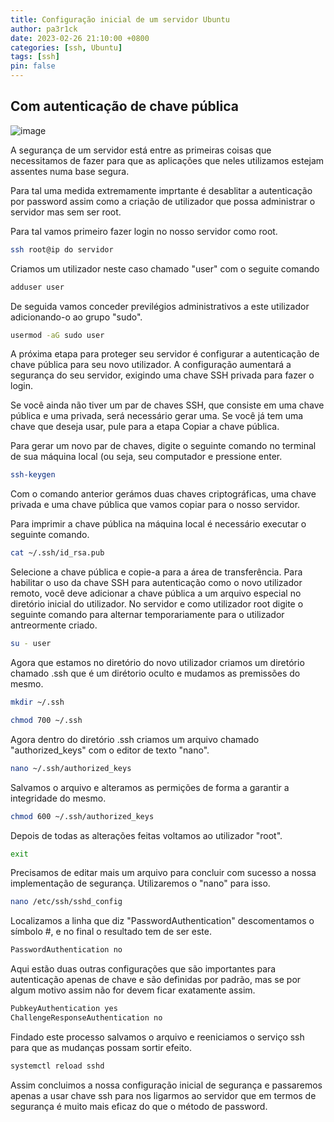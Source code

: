 ```yaml
---
title: Configuração inicial de um servidor Ubuntu
author: pa3r1ck
date: 2023-02-26 21:10:00 +0800
categories: [ssh, Ubuntu]
tags: [ssh]
pin: false
---
```



## Com autenticação de chave pública 


![image](https://images.freeimages.com/fic/images/icons/2796/metro_uinvert_dock/320/os_ubuntu_mirror.png)

A segurança de um servidor está entre as primeiras coisas que necessitamos de fazer para que as aplicações que neles utilizamos estejam assentes numa base segura.

Para tal uma medida extremamente imprtante é desablitar a autenticação por password assim como a criação de utilizador que possa administrar o servidor mas sem ser root.

Para tal vamos primeiro fazer login no nosso servidor como root.
``` bash
ssh root@ip do servidor
```
Criamos um utilizador neste caso chamado "user" com o seguite comando
``` bash
adduser user
```
De seguida vamos conceder previlégios administrativos a este utilizador adicionando-o ao grupo "sudo".
``` bash
usermod -aG sudo user
```
A próxima etapa para proteger seu servidor é configurar a autenticação de chave pública para seu novo utilizador. A configuração aumentará a segurança do seu servidor, exigindo uma chave SSH privada para fazer o login.


Se você ainda não tiver um par de chaves SSH, que consiste em uma chave pública e uma privada, será necessário gerar uma. Se você já tem uma chave que deseja usar, pule para a etapa Copiar a chave pública.

Para gerar um novo par de chaves, digite o seguinte comando no terminal de sua máquina local (ou seja, seu computador e pressione enter.
``` bash
ssh-keygen
```

Com o comando anterior gerámos duas chaves criptográficas, uma chave privada e uma chave pública que vamos copiar para o nosso servidor.

Para imprimir a chave pública na máquina local é necessário executar o seguinte comando.
``` bash
cat ~/.ssh/id_rsa.pub
``` 
Selecione a chave pública e copie-a para a área de transferência.
Para habilitar o uso da chave SSH para autenticação como o novo utilizador remoto, você deve adicionar a chave pública a um arquivo especial no diretório inicial do utilizador.
No servidor e como utilizador root  digite o seguinte comando para alternar temporariamente para o utilizador antreormente criado.
``` bash
su - user
```
Agora que estamos no diretório do novo utilizador criamos um diretório chamado .ssh que é um dirétorio oculto e mudamos as premissões do mesmo.
``` bash
mkdir ~/.ssh
```
``` bash
chmod 700 ~/.ssh
```
Agora dentro do diretório .ssh criamos um arquivo chamado "authorized_keys" com o editor de texto "nano".
``` bash
nano ~/.ssh/authorized_keys
```
Salvamos o arquivo e alteramos as permições de forma a garantir a integridade do mesmo.
``` bash
chmod 600 ~/.ssh/authorized_keys
```
Depois de todas as alterações feitas voltamos ao utilizador "root".
``` bash
exit
```
Precisamos de editar mais um arquivo para concluir com sucesso a nossa implementação de segurança. Utilizaremos o "nano" para isso.
``` bash
nano /etc/ssh/sshd_config
```
Localizamos a linha que diz "PasswordAuthentication" descomentamos o símbolo #, e no final o resultado tem de ser este.
``` bash
PasswordAuthentication no
```

Aqui estão duas outras configurações que são importantes para autenticação apenas de chave e são definidas por padrão, mas se por algum motivo assim não for devem ficar exatamente assim.
``` bash
PubkeyAuthentication yes
ChallengeResponseAuthentication no
``` 
Findado este processo salvamos o arquivo e reeniciamos o serviço ssh para que as mudanças possam sortir efeito.
``` bash
systemctl reload sshd
```
Assim concluimos a nossa configuração inicial de segurança e passaremos apenas a usar chave ssh para nos ligarmos ao servidor que em termos de segurança é muito mais eficaz do que o método de password.

